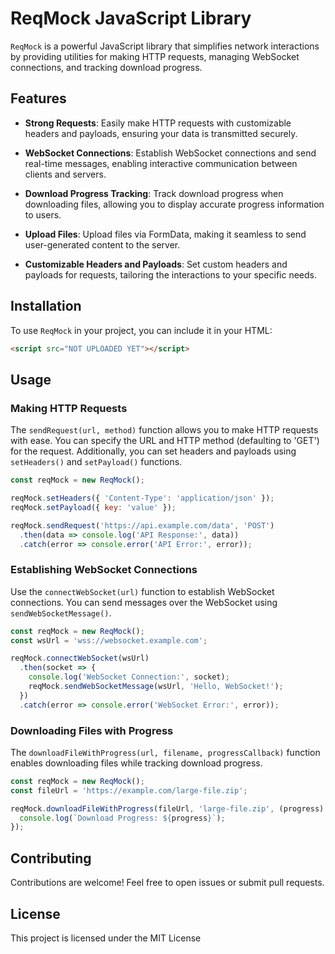 
# ReqMock JavaScript Library

`ReqMock` is a powerful JavaScript library that simplifies network interactions by providing utilities for making HTTP requests, managing WebSocket connections, and tracking download progress.

## Features

- **Strong Requests**: Easily make HTTP requests with customizable headers and payloads, ensuring your data is transmitted securely.

- **WebSocket Connections**: Establish WebSocket connections and send real-time messages, enabling interactive communication between clients and servers.

- **Download Progress Tracking**: Track download progress when downloading files, allowing you to display accurate progress information to users.

- **Upload Files**: Upload files via FormData, making it seamless to send user-generated content to the server.

- **Customizable Headers and Payloads**: Set custom headers and payloads for requests, tailoring the interactions to your specific needs.

## Installation

To use `ReqMock` in your project, you can include it in your HTML:

```html
<script src="NOT UPLOADED YET"></script>
```

## Usage

### Making HTTP Requests

The `sendRequest(url, method)` function allows you to make HTTP requests with ease. You can specify the URL and HTTP method (defaulting to 'GET') for the request. Additionally, you can set headers and payloads using `setHeaders()` and `setPayload()` functions.

```javascript
const reqMock = new ReqMock();

reqMock.setHeaders({ 'Content-Type': 'application/json' });
reqMock.setPayload({ key: 'value' });

reqMock.sendRequest('https://api.example.com/data', 'POST')
  .then(data => console.log('API Response:', data))
  .catch(error => console.error('API Error:', error));
```

### Establishing WebSocket Connections

Use the `connectWebSocket(url)` function to establish WebSocket connections. You can send messages over the WebSocket using `sendWebSocketMessage()`.

```javascript
const reqMock = new ReqMock();
const wsUrl = 'wss://websocket.example.com';

reqMock.connectWebSocket(wsUrl)
  .then(socket => {
    console.log('WebSocket Connection:', socket);
    reqMock.sendWebSocketMessage(wsUrl, 'Hello, WebSocket!');
  })
  .catch(error => console.error('WebSocket Error:', error));
```

### Downloading Files with Progress

The `downloadFileWithProgress(url, filename, progressCallback)` function enables downloading files while tracking download progress.

```javascript
const reqMock = new ReqMock();
const fileUrl = 'https://example.com/large-file.zip';

reqMock.downloadFileWithProgress(fileUrl, 'large-file.zip', (progress) => {
  console.log(`Download Progress: ${progress}`);
});
```

## Contributing

Contributions are welcome! Feel free to open issues or submit pull requests.

## License

This project is licensed under the MIT License
```
